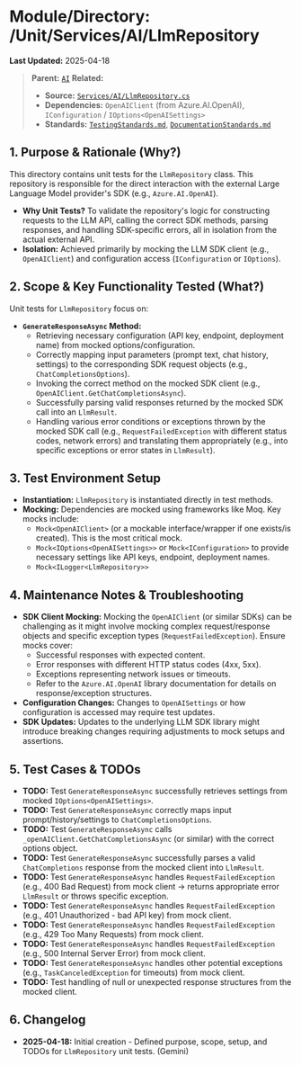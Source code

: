 # Module/Directory: /Unit/Services/AI/LlmRepository

**Last Updated:** 2025-04-18

> **Parent:** [`AI`](../README.md)
> **Related:**
> * **Source:** [`Services/AI/LlmRepository.cs`](../../../../../Zarichney.Server/Services/AI/LlmRepository.cs)
> * **Dependencies:** `OpenAIClient` (from Azure.AI.OpenAI), `IConfiguration` / `IOptions<OpenAISettings>`
> * **Standards:** [`TestingStandards.md`](../../../../../Docs/Standards/TestingStandards.md), [`DocumentationStandards.md`](../../../../../Docs/Standards/DocumentationStandards.md)

## 1. Purpose & Rationale (Why?)

This directory contains unit tests for the `LlmRepository` class. This repository is responsible for the direct interaction with the external Large Language Model provider's SDK (e.g., `Azure.AI.OpenAI`).

* **Why Unit Tests?** To validate the repository's logic for constructing requests to the LLM API, calling the correct SDK methods, parsing responses, and handling SDK-specific errors, all in isolation from the actual external API.
* **Isolation:** Achieved primarily by mocking the LLM SDK client (e.g., `OpenAIClient`) and configuration access (`IConfiguration` or `IOptions`).

## 2. Scope & Key Functionality Tested (What?)

Unit tests for `LlmRepository` focus on:

* **`GenerateResponseAsync` Method:**
    * Retrieving necessary configuration (API key, endpoint, deployment name) from mocked options/configuration.
    * Correctly mapping input parameters (prompt text, chat history, settings) to the corresponding SDK request objects (e.g., `ChatCompletionsOptions`).
    * Invoking the correct method on the mocked SDK client (e.g., `OpenAIClient.GetChatCompletionsAsync`).
    * Successfully parsing valid responses returned by the mocked SDK call into an `LlmResult`.
    * Handling various error conditions or exceptions thrown by the mocked SDK call (e.g., `RequestFailedException` with different status codes, network errors) and translating them appropriately (e.g., into specific exceptions or error states in `LlmResult`).

## 3. Test Environment Setup

* **Instantiation:** `LlmRepository` is instantiated directly in test methods.
* **Mocking:** Dependencies are mocked using frameworks like Moq. Key mocks include:
    * `Mock<OpenAIClient>` (or a mockable interface/wrapper if one exists/is created). This is the most critical mock.
    * `Mock<IOptions<OpenAISettings>>` or `Mock<IConfiguration>` to provide necessary settings like API keys, endpoint, deployment names.
    * `Mock<ILogger<LlmRepository>>`

## 4. Maintenance Notes & Troubleshooting

* **SDK Client Mocking:** Mocking the `OpenAIClient` (or similar SDKs) can be challenging as it might involve mocking complex request/response objects and specific exception types (`RequestFailedException`). Ensure mocks cover:
    * Successful responses with expected content.
    * Error responses with different HTTP status codes (4xx, 5xx).
    * Exceptions representing network issues or timeouts.
    * Refer to the `Azure.AI.OpenAI` library documentation for details on response/exception structures.
* **Configuration Changes:** Changes to `OpenAISettings` or how configuration is accessed may require test updates.
* **SDK Updates:** Updates to the underlying LLM SDK library might introduce breaking changes requiring adjustments to mock setups and assertions.

## 5. Test Cases & TODOs

* **TODO:** Test `GenerateResponseAsync` successfully retrieves settings from mocked `IOptions<OpenAISettings>`.
* **TODO:** Test `GenerateResponseAsync` correctly maps input prompt/history/settings to `ChatCompletionsOptions`.
* **TODO:** Test `GenerateResponseAsync` calls `_openAIClient.GetChatCompletionsAsync` (or similar) with the correct options object.
* **TODO:** Test `GenerateResponseAsync` successfully parses a valid `ChatCompletions` response from the mocked client into `LlmResult`.
* **TODO:** Test `GenerateResponseAsync` handles `RequestFailedException` (e.g., 400 Bad Request) from mock client -> returns appropriate error `LlmResult` or throws specific exception.
* **TODO:** Test `GenerateResponseAsync` handles `RequestFailedException` (e.g., 401 Unauthorized - bad API key) from mock client.
* **TODO:** Test `GenerateResponseAsync` handles `RequestFailedException` (e.g., 429 Too Many Requests) from mock client.
* **TODO:** Test `GenerateResponseAsync` handles `RequestFailedException` (e.g., 500 Internal Server Error) from mock client.
* **TODO:** Test `GenerateResponseAsync` handles other potential exceptions (e.g., `TaskCanceledException` for timeouts) from mock client.
* **TODO:** Test handling of null or unexpected response structures from the mocked client.

## 6. Changelog

* **2025-04-18:** Initial creation - Defined purpose, scope, setup, and TODOs for `LlmRepository` unit tests. (Gemini)

